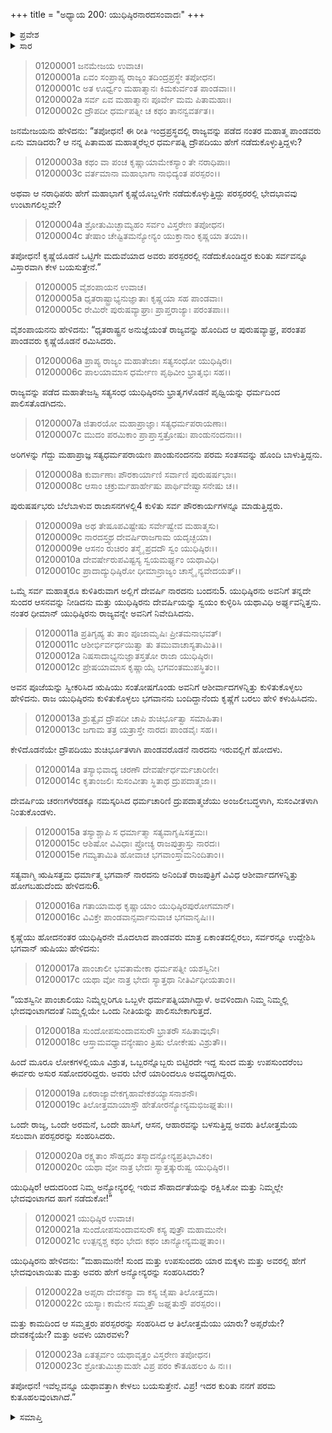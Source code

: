 +++
title = "ಅಧ್ಯಾಯ 200: ಯುಧಿಷ್ಠಿರನಾರದಸಂವಾದಃ"
+++

<details><summary>ಪ್ರವೇಶ</summary>


।।   ಓಂ ಓಂ ನಮೋ ನಾರಾಯಣಾಯ।।   ಶ್ರೀ ವೇದವ್ಯಾಸಾಯ ನಮಃ ।।

ಶ್ರೀ ಕೃಷ್ಣದ್ವೈಪಾಯನ ವೇದವ್ಯಾಸ ವಿರಚಿತ  

**ಶ್ರೀ ಮಹಾಭಾರತ**

**ಆದಿ ಪರ್ವ**

**ಅರ್ಜುನವನವಾಸ ಪರ್ವ**

**ಅಧ್ಯಾಯ 200**

</details>


<details><summary>ಸಾರ</summary>

ಇಂದ್ರಪ್ರಸ್ಥಕ್ಕೆ ನಾರದನ ಆಗಮನ, ಸತ್ಕಾರ (1-15). “ಪಾಂಚಾಲಿಯಿಂದಾಗಿ ನಿಮ್ಮಲ್ಲಿ ಭೇದವುಂಟಾಗಬಾರದೆಂದು ನಿಯಮವನ್ನು ಮಾಡಿಕೊಳ್ಳಬೇಕು” ಎಂದು ಹೇಳಿ ನಾರದನು ಸುಂದೋಪಸುಂದರ ಚರಿತ್ರೆಯನ್ನು ಹೇಳಲು ಪ್ರಾರಂಭಿಸಿದುದು (16-23).

</details>


> 01200001 ಜನಮೇಜಯ ಉವಾಚ।  
01200001a ಏವಂ ಸಂಪ್ರಾಪ್ಯ ರಾಜ್ಯಂ ತದಿಂದ್ರಪ್ರಸ್ಥೇ ತಪೋಧನ।  
01200001c ಅತ ಊರ್ಧ್ವಂ ಮಹಾತ್ಮಾನಃ ಕಿಮಕುರ್ವಂತ ಪಾಂಡವಾಃ।।  
01200002a ಸರ್ವ ಏವ ಮಹಾತ್ಮಾನಃ ಪೂರ್ವೇ ಮಮ ಪಿತಾಮಹಾಃ।   
01200002c ದ್ರೌಪದೀ ಧರ್ಮಪತ್ನೀ ಚ ಕಥಂ ತಾನನ್ವವರ್ತತ।।

ಜನಮೇಜಯನು ಹೇಳಿದನು: “ತಪೋಧನ! ಈ ರೀತಿ ಇಂದ್ರಪ್ರಸ್ಥದಲ್ಲಿ ರಾಜ್ಯವನ್ನು ಪಡೆದ ನಂತರ ಮಹಾತ್ಮ ಪಾಂಡವರು ಏನು ಮಾಡಿದರು? ಆ ನನ್ನ ಪಿತಾಮಹ ಮಹಾತ್ಮರೆಲ್ಲರ ಧರ್ಮಪತ್ನಿ ದ್ರೌಪದಿಯು ಹೇಗೆ ನಡೆದುಕೊಳ್ಳುತ್ತಿದ್ದಳು?

> 01200003a ಕಥಂ ವಾ ಪಂಚ ಕೃಷ್ಣಾಯಾಮೇಕಸ್ಯಾಂ ತೇ ನರಾಧಿಪಾಃ।  
01200003c ವರ್ತಮಾನಾ ಮಹಾಭಾಗಾ ನಾಭಿದ್ಯಂತ ಪರಸ್ಪರಂ।।

ಅಥವಾ ಆ ನರಾಧಿಪರು ಹೇಗೆ ಮಹಾಭಾಗೆ ಕೃಷ್ಣೆಯೊಬ್ಬಳಿಗೇ ನಡೆದುಕೊಳ್ಳುತ್ತಿದ್ದು ಪರಸ್ಪರರಲ್ಲಿ ಭೇದಭಾವವು ಉಂಟಾಗಲಿಲ್ಲವೇ?

> 01200004a ಶ್ರೋತುಮಿಚ್ಛಾಮ್ಯಹಂ ಸರ್ವಂ ವಿಸ್ತರೇಣ ತಪೋಧನ।  
01200004c ತೇಷಾಂ ಚೇಷ್ಟಿತಮನ್ಯೋನ್ಯಂ ಯುಕ್ತಾನಾಂ ಕೃಷ್ಣಯಾ ತಯಾ।।

ತಪೋಧನ! ಕೃಷ್ಣೆಯೊಡನೆ ಒಟ್ಟಿಗೇ ಮದುವೆಯಾದ ಅವರು ಪರಸ್ಪರರಲ್ಲಿ ನಡೆದುಕೊಂಡಿದ್ದರ ಕುರಿತು ಸರ್ವವನ್ನೂ ವಿಸ್ತಾರವಾಗಿ ಕೇಳ ಬಯಸುತ್ತೇನೆ.”

> 01200005 ವೈಶಂಪಾಯನ ಉವಾಚ।  
01200005a ಧೃತರಾಷ್ಟ್ರಾಭ್ಯನುಜ್ಞಾತಾಃ ಕೃಷ್ಣಯಾ ಸಹ ಪಾಂಡವಾಃ।  
01200005c ರೇಮಿರೇ ಪುರುಷವ್ಯಾಘ್ರಾಃ ಪ್ರಾಪ್ತರಾಜ್ಯಾಃ ಪರಂತಪಾಃ।।

ವೈಶಂಪಾಯನನು ಹೇಳಿದನು: “ಧೃತರಾಷ್ಟ್ರನ ಅನುಜ್ಞೆಯಂತೆ ರಾಜ್ಯವನ್ನು ಹೊಂದಿದ ಆ ಪುರುಷವ್ಯಾಘ್ರ, ಪರಂತಪ ಪಾಂಡವರು ಕೃಷ್ಣೆಯೊಡನೆ ರಮಿಸಿದರು.

> 01200006a ಪ್ರಾಪ್ಯ ರಾಜ್ಯಂ ಮಹಾತೇಜಾಃ ಸತ್ಯಸಂಧೋ ಯುಧಿಷ್ಠಿರಃ।  
01200006c ಪಾಲಯಾಮಾಸ ಧರ್ಮೇಣ ಪೃಥಿವೀಂ ಭ್ರಾತೃಭಿಃ ಸಹ।।

ರಾಜ್ಯವನ್ನು ಪಡೆದ ಮಹಾತೇಜಸ್ವಿ ಸತ್ಯಸಂಧ ಯುಧಿಷ್ಠಿರನು ಭ್ರಾತೃಗಳೊಡನೆ ಪೃಥ್ವಿಯನ್ನು ಧರ್ಮದಿಂದ ಪಾಲಿಸತೊಡಗಿದನು.

> 01200007a ಜಿತಾರಯೋ ಮಹಾಪ್ರಾಜ್ಞಾಃ ಸತ್ಯಧರ್ಮಪರಾಯಣಾಃ।   
01200007c ಮುದಂ ಪರಮಿಕಾಂ ಪ್ರಾಪ್ತಾಸ್ತತ್ರೋಷುಃ ಪಾಂಡುನಂದನಾಃ।।

ಅರಿಗಳನ್ನು ಗೆದ್ದು ಮಹಾಪ್ರಾಜ್ಞ ಸತ್ಯಧರ್ಮಪರಾಯಣ ಪಾಂಡುನಂದನನು ಪರಮ ಸಂತಸವನ್ನು ಹೊಂದಿ ಬಾಳುತ್ತಿದ್ದನು.

> 01200008a ಕುರ್ವಾಣಾಃ ಪೌರಕಾರ್ಯಾಣಿ ಸರ್ವಾಣಿ ಪುರುಷರ್ಷಭಾಃ।  
01200008c ಆಸಾಂ ಚಕ್ರುರ್ಮಹಾರ್ಹೇಷು ಪಾರ್ಥಿವೇಷ್ವಾಸನೇಷು ಚ।।

ಪುರುಷರ್ಷಭರು ಬೆಲೆಬಾಳುವ ರಾಜಾಸನಗಳಲ್ಲಿ4 ಕುಳಿತು ಸರ್ವ ಪೌರಕಾರ್ಯಗಳನ್ನೂ ಮಾಡುತ್ತಿದ್ದರು.

> 01200009a ಅಥ ತೇಷೂಪವಿಷ್ಟೇಷು ಸರ್ವೇಷ್ವೇವ ಮಹಾತ್ಮಸು।  
01200009c ನಾರದಸ್ತ್ವಥ ದೇವರ್ಷಿರಾಜಗಾಮ ಯದೃಚ್ಛಯಾ।  
01200009e ಆಸನಂ ರುಚಿರಂ ತಸ್ಮೈ ಪ್ರದದೌ ಸ್ವಂ ಯುಧಿಷ್ಠಿರಃ।।   
01200010a ದೇವರ್ಷೇರುಪವಿಷ್ಟಸ್ಯ ಸ್ವಯಮರ್ಘ್ಯಂ ಯಥಾವಿಧಿ।  
01200010c ಪ್ರಾದಾದ್ಯುಧಿಷ್ಠಿರೋ ಧೀಮಾನ್ರಾಜ್ಯಂ ಚಾಸ್ಮೈ ನ್ಯವೇದಯತ್।।

ಒಮ್ಮೆ ಸರ್ವ ಮಹಾತ್ಮರೂ ಕುಳಿತಿರುವಾಗ ಅಲ್ಲಿಗೆ ದೇವರ್ಷಿ ನಾರದನು ಬಂದನು5. ಯುಧಿಷ್ಠಿರನು ಅವನಿಗೆ ತನ್ನದೇ ಸುಂದರ ಆಸನವನ್ನು ನೀಡಿದನು ಮತ್ತು ಯುಧಿಷ್ಠಿರನು ದೇವರ್ಷಿಯನ್ನು ಸ್ವಯಂ ಕುಳ್ಳಿರಿಸಿ ಯಥಾವಿಧಿ ಅರ್ಘ್ಯವನ್ನಿತ್ತನು. ನಂತರ ಧೀಮಾನ್ ಯುಧಿಷ್ಠಿರನು ರಾಜ್ಯವನ್ನೇ ಅವನಿಗೆ ನಿವೇದಿಸಿದನು.

> 01200011a ಪ್ರತಿಗೃಹ್ಯ ತು ತಾಂ ಪೂಜಾಮೃಷಿಃ ಪ್ರೀತಮನಾಭವತ್।  
01200011c ಆಶೀರ್ಭಿರ್ವರ್ಧಯಿತ್ವಾ ತು ತಮುವಾಚಾಸ್ಯತಾಮಿತಿ।।  
01200012a ನಿಷಸಾದಾಭ್ಯನುಜ್ಞಾತಸ್ತತೋ ರಾಜಾ ಯುಧಿಷ್ಠಿರಃ।  
01200012c ಪ್ರೇಷಯಾಮಾಸ ಕೃಷ್ಣಾಯೈ ಭಗವಂತಮುಪಸ್ಥಿತಂ।।

ಅವನ ಪೂಜೆಯನ್ನು ಸ್ವೀಕರಿಸಿದ ಋಷಿಯು ಸಂತೋಷಗೊಂಡು ಅವನಿಗೆ ಆಶೀರ್ವಾದಗಳನ್ನಿತ್ತು ಕುಳಿತುಕೊಳ್ಳಲು ಹೇಳಿದನು. ರಾಜ ಯುಧಿಷ್ಠಿರನು ಕುಳಿತುಕೊಳ್ಳಲು ಭಗವಾನನು ಬಂದಿದ್ದಾನೆಂದು ಕೃಷ್ಣೆಗೆ ಬರಲು ಹೇಳಿ ಕಳುಹಿಸಿದನು.

> 01200013a ಶ್ರುತ್ವೈವ ದ್ರೌಪದೀ ಚಾಪಿ ಶುಚಿರ್ಭೂತ್ವಾ ಸಮಾಹಿತಾ।  
01200013c ಜಗಾಮ ತತ್ರ ಯತ್ರಾಸ್ತೇ ನಾರದಃ ಪಾಂಡವೈಃ ಸಹ।।

ಕೇಳಿದೊಡನೆಯೇ ದ್ರೌಪದಿಯು ಶುಚಿರ್ಭೂತಳಾಗಿ ಪಾಂಡವರೊಡನೆ ನಾರದನು ಇರುವಲ್ಲಿಗೆ ಹೋದಳು.

> 01200014a ತಸ್ಯಾಭಿವಾದ್ಯ ಚರಣೌ ದೇವರ್ಷೇರ್ಧರ್ಮಚಾರಿಣೀ।   
01200014c ಕೃತಾಂಜಲಿಃ ಸುಸಂವೀತಾ ಸ್ಥಿತಾಥ ದ್ರುಪದಾತ್ಮಜಾ।।

ದೇವರ್ಷಿಯ ಚರಣಗಳೆರಡಕ್ಕೂ ನಮಸ್ಕರಿಸಿದ ಧರ್ಮಚಾರಿಣಿ ದ್ರುಪದಾತ್ಮಜೆಯು ಅಂಜಲೀಬದ್ಧಳಾಗಿ, ಸುಸಂವೀತಳಾಗಿ ನಿಂತುಕೊಂಡಳು.

> 01200015a ತಸ್ಯಾಶ್ಚಾಪಿ ಸ ಧರ್ಮಾತ್ಮಾ ಸತ್ಯವಾಗೃಷಿಸತ್ತಮಃ।  
01200015c ಆಶಿಷೋ ವಿವಿಧಾಃ ಪ್ರೋಚ್ಯ ರಾಜಪುತ್ರ್ಯಾಸ್ತು ನಾರದಃ।  
01200015e ಗಮ್ಯತಾಮಿತಿ ಹೋವಾಚ ಭಗವಾಂಸ್ತಾಮನಿಂದಿತಾಂ।।

ಸತ್ಯವಾಗ್ಮಿ ಋಷಿಸತ್ತಮ ಧರ್ಮಾತ್ಮ ಭಗವಾನ್ ನಾರದನು ಅನಿಂದಿತೆ ರಾಜಪುತ್ರಿಗೆ ವಿವಿಧ ಆಶೀರ್ವಾದಗಳನ್ನಿತ್ತು ಹೋಗಬಹುದೆಂದು ಹೇಳಿದನು6.

> 01200016a ಗತಾಯಾಮಥ ಕೃಷ್ಣಾಯಾಂ ಯುಧಿಷ್ಠಿರಪುರೋಗಮಾನ್।   
01200016c ವಿವಿಕ್ತೇ ಪಾಂಡವಾನ್ಸರ್ವಾನುವಾಚ ಭಗವಾನೃಷಿಃ।।

ಕೃಷ್ಣೆಯು ಹೋದನಂತರ ಯುಧಿಷ್ಠಿರನೇ ಮೊದಲಾದ ಪಾಂಡವರು ಮಾತ್ರ ಏಕಾಂತದಲ್ಲಿರಲು, ಸರ್ವರನ್ನೂ ಉದ್ದೇಶಿಸಿ ಭಗವಾನ್ ಋಷಿಯು ಹೇಳಿದನು:

> 01200017a ಪಾಂಚಾಲೀ ಭವತಾಮೇಕಾ ಧರ್ಮಪತ್ನೀ ಯಶಸ್ವಿನೀ।  
01200017c ಯಥಾ ವೋ ನಾತ್ರ ಭೇದಃ ಸ್ಯಾತ್ತಥಾ ನೀತಿರ್ವಿಧೀಯತಾಂ।।

“ಯಶಸ್ವಿನೀ ಪಾಂಚಾಲಿಯು ನಿಮ್ಮೆಲ್ಲರಿಗೂ ಒಬ್ಬಳೇ ಧರ್ಮಪತ್ನಿಯಾಗಿದ್ದಾಳೆ. ಅವಳಿಂದಾಗಿ ನಿಮ್ಮ ನಿಮ್ಮಲ್ಲಿ ಭೇದವುಂಟಾಗದಂತೆ ನಿಮ್ಮಲ್ಲಿಯೇ ಒಂದು ನೀತಿಯನ್ನು ಪಾಲಿಸಬೇಕಾಗುತ್ತದೆ.

> 01200018a ಸುಂದೋಪಸುಂದಾವಸುರೌ ಭ್ರಾತರೌ ಸಹಿತಾವುಭೌ।  
01200018c ಆಸ್ತಾಮವಧ್ಯಾವನ್ಯೇಷಾಂ ತ್ರಿಷು ಲೋಕೇಷು ವಿಶ್ರುತೌ।।

ಹಿಂದೆ ಮೂರೂ ಲೋಕಗಳಲ್ಲಿಯೂ ವಿಶ್ರುತ, ಒಬ್ಬರನ್ನೊಬ್ಬರು ಬಿಟ್ಟಿರದೇ ಇದ್ದ ಸುಂದ ಮತ್ತು ಉಪಸುಂದರೆಂಬ ಈರ್ವರು ಅಸುರ ಸಹೋದರರಿದ್ದರು. ಅವರು ಬೇರೆ ಯಾರಿಂದಲೂ ಅವಧ್ಯರಾಗಿದ್ದರು.

> 01200019a ಏಕರಾಜ್ಯಾವೇಕಗೃಹಾವೇಕಶಯ್ಯಾಸನಾಶನೌ।  
01200019c ತಿಲೋತ್ತಮಾಯಾಸ್ತೌ ಹೇತೋರನ್ಯೋನ್ಯಮಭಿಜಘ್ನತುಃ।।

ಒಂದೇ ರಾಜ್ಯ, ಒಂದೇ ಅರಮನೆ, ಒಂದೇ ಹಾಸಿಗೆ, ಆಸನ, ಆಹಾರವನ್ನು ಬಳಸುತ್ತಿದ್ದ ಅವರು ತಿಲೋತ್ತಮೆಯ ಸಲುವಾಗಿ ಪರಸ್ಪರರನ್ನು ಸಂಹರಿಸಿದರು.

> 01200020a ರಕ್ಷ್ಯತಾಂ ಸೌಹೃದಂ ತಸ್ಮಾದನ್ಯೋನ್ಯಪ್ರತಿಭಾವಿಕಂ।  
01200020c ಯಥಾ ವೋ ನಾತ್ರ ಭೇದಃ ಸ್ಯಾತ್ತತ್ಕುರುಷ್ವ ಯುಧಿಷ್ಠಿರ।।

ಯುಧಿಷ್ಠಿರ! ಆದುದರಿಂದ ನಿಮ್ಮ ಅನ್ಯೋನ್ಯರಲ್ಲಿ ಇರುವ ಸೌಹಾರ್ದತೆಯನ್ನು ರಕ್ಷಿಸಿಕೋ ಮತ್ತು ನಿಮ್ಮಲ್ಲೇ ಭೇದವುಂಟಾಗದ ಹಾಗೆ ನಡೆದುಕೋ!”

> 01200021 ಯುಧಿಷ್ಠಿರ ಉವಾಚ।  
01200021a ಸುಂದೋಪಸುಂದಾವಸುರೌ ಕಸ್ಯ ಪುತ್ರೌ ಮಹಾಮುನೇ।   
01200021c ಉತ್ಪನ್ನಶ್ಚ ಕಥಂ ಭೇದಃ ಕಥಂ ಚಾನ್ಯೋನ್ಯಮಘ್ನತಾಂ।।

ಯುಧಿಷ್ಠಿರನು ಹೇಳಿದನು: “ಮಹಾಮುನೇ! ಸುಂದ ಮತ್ತು ಉಪಸುಂದರು ಯಾರ ಮಕ್ಕಳು ಮತ್ತು ಅವರಲ್ಲಿ ಹೇಗೆ ಭೇದವುಂಟಾಯಿತು ಮತ್ತು ಅವರು ಹೇಗೆ ಅನ್ಯೋನ್ಯರನ್ನು ಸಂಹರಿಸಿದರು?

> 01200022a ಅಪ್ಸರಾ ದೇವಕನ್ಯಾ ವಾ ಕಸ್ಯ ಚೈಷಾ ತಿಲೋತ್ತಮಾ।  
01200022c ಯಸ್ಯಾಃ ಕಾಮೇನ ಸಮ್ಮತ್ತೌ ಜಘ್ನತುಸ್ತೌ ಪರಸ್ಪರಂ।।

ಮತ್ತು ಕಾಮದಿಂದ ಆ ಸಮ್ಮತ್ತರು ಪರಸ್ಪರರನ್ನು ಸಂಹರಿಸಿದ ಆ ತಿಲೋತ್ತಮೆಯು ಯಾರು? ಅಪ್ಸರೆಯೇ? ದೇವಕನ್ಯೆಯೇ? ಮತ್ತು ಅವಳು ಯಾರವಳು?

> 01200023a ಏತತ್ಸರ್ವಂ ಯಥಾವೃತ್ತಂ ವಿಸ್ತರೇಣ ತಪೋಧನ।  
01200023c ಶ್ರೋತುಮಿಚ್ಛಾಮಹೇ ವಿಪ್ರ ಪರಂ ಕೌತೂಹಲಂ ಹಿ ನಃ।।

ತಪೋಧನ! ಇವೆಲ್ಲವನ್ನೂ ಯಥಾವತ್ತಾಗಿ ಕೇಳಲು ಬಯಸುತ್ತೇನೆ. ವಿಪ್ರ! ಇದರ ಕುರಿತು ನನಗೆ ಪರಮ ಕುತೂಹಲವುಂಟಾಗಿದೆ.”


<details><summary>ಸಮಾಪ್ತಿ</summary>


ಇತಿ ಶ್ರೀಮಹಾಭಾರತೇ ಆದಿಪರ್ವಣಿ ಅರ್ಜುನವನವಾಸಪರ್ವಣಿ ಯುಧಿಷ್ಠಿರನಾರದಸಂವಾದೇ ದ್ವಿಶತತಮೋಽಧ್ಯಾಯಃ।।  
ಇದು ಶ್ರೀಮಹಾಭಾರತದ ಆದಿಪರ್ವದಲ್ಲಿ ಅರ್ಜುನವನವಾಸಪರ್ವದಲ್ಲಿ ಯುಧಿಷ್ಠಿರನಾರದಸಂವಾದ ಎನ್ನುವ ಇನ್ನೂರನೆಯ ಅಧ್ಯಾಯವು.



</details>


